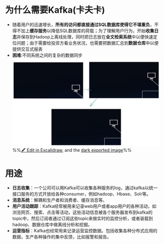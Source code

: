 # 为什么需要Kafka(卡夫卡)
- 随着用户的迅速增长，**所有的访问都直接通过SQL数据库使得它不堪重负**，不得不加上**缓存服务**以降低SQL数据库的荷载；为了理解用户行为，开始**收集日志**并保存到Hadoop上离线处理，同时把日志放在**全文检索系统**中以便快速定位问题；由于需要给投资方看业务状况，也需要把数据汇总到**数据仓库**中以便提供交互式报表
- **困难**:不同系统之间的复杂的数据同步
![](attachments/Kafka%202023-01-30%2020.47.16.excalidraw.svg)
%%[🖋 Edit in Excalidraw](attachments/Kafka%202023-01-30%2020.47.16.excalidraw.md), and the [dark exported image](attachments/Kafka%202023-01-30%2020.47.16.excalidraw.dark.svg)%%
# 用途
- **日志收集**：一个公司可以用Kafka可以收集各种服务的log，通过kafka以统一接口服务的方式开放给各种consumer，例如hadoop、Hbase、Solr等。
-   **消息系统**：解耦和生产者和消费者、缓存消息等。
-   **用户活动跟踪**：Kafka经常被用来记录web用户或者app用户的各种活动，如浏览网页、搜索、点击等活动，这些活动信息被各个服务器发布到kafka的topic中，然后订阅者通过订阅这些topic来做实时的监控分析，或者装载到hadoop、数据仓库中做离线分析和挖掘。
-   **运营指标**：Kafka也经常用来记录运营监控数据。包括收集各种分布式应用的数据，生产各种操作的集中反馈，比如报警和报告。
